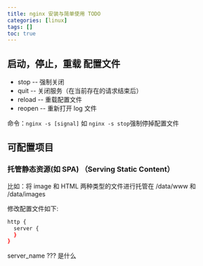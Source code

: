 ```yaml
---
title: nginx 安装与简单使用 TODO
categories: [linux]
tags: []
toc: true
---
```


## 启动，停止，重载 配置文件

- stop -- 强制关闭
- quit -- 关闭服务（在当前存在的请求结束后）
- reload -- 重载配置文件
- reopen -- 重新打开 log 文件

命令：`nginx -s [signal]` 如 `nginx -s stop`强制停掉配置文件

## 可配置项目

### 托管静态资源(如 SPA) （Serving Static Content）

比如：将 image 和 HTML 两种类型的文件进行托管在 /data/www 和 /data/images

修改配置文件如下:

```bash
http {
  server {
  }
}
```

server_name ??? 是什么
